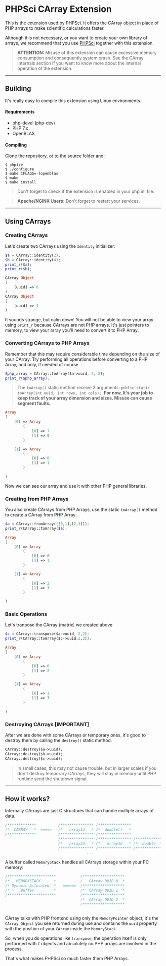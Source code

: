 # PHPSci CArray Extension

This is the extension used by [PHPSci](https://www.github.com/phpsci/phpsci). 
It offers the CArray object in place of PHP arrays to make scientific calculations faster.


Although it is not necessary, or you want to create your own library of arrays, we recommend that you use
[PHPSci](https://www.github.com/phpsci/phpsci) together with this extension.

> **ATTENTION:** Misuse of this extension can cause excessive memory consumption and consequently system crash. See the CArray internals section if you want to know more about the internal operation of the extension.

---

## Building

It's really easy to compile this extension using Linux environments.

#### Requirements

- php-devel (php-dev)
- PHP 7.x
- OpenBLAS

#### Compiling

Clone the repository, `cd` to the source folder and:
```commandline
$ phpize
$ ./configure
$ make CFLAGS=-lopenblas
$ make
$ make install
```
> Don't forget to check if the extension is enabled in your php.ini file.

> **Apache/NGINX Users:** Don't forget to restart your services.

---

## Using CArrays

### Creating CArrays

Let's create two CArrays using the `Identity` initializer:

```php
$a = CArray::identity(2);
$b = CArray::identity(4);
print_r($a);
print_r($b);
```
```php
CArray Object
(
    [uuid] => 0
)
CArray Object
(
    [uuid] => 1
)
```
It sounds strange, but calm down! You will not be able to view your array using
`print_r` because CArrays are not PHP arrays. It's just pointers to memory, to view 
your array you'll need to convert it to PHP Array:

### Converting CArrays to PHP Arrays

Remember that this may require considerable time depending on the size of your CArray. Try performing all operations 
before converting to a PHP Array, and only, if needed of course.

```php
$php_array = CArray::toArray($a->uuid, 2, 2);
print_r($php_array);
```
> The `toArray()` static method receive 3 arguments: `public static toArray(int uuid, int rows, int cols);`. **For now, It's your
job to keep track of your array dimension and sizes. Misuse can cause segment faults.**

```php
Array
(
    [0] => Array
        (
            [0] => 1
            [1] => 0
        )

    [1] => Array
        (
            [0] => 0
            [1] => 1
        )

)
```
Now we can see our array and use it with other PHP general libraries.

### Creating from PHP Arrays

You also create CArrays from PHP Arrays, use the static `toArray()` method
to create a CArray from PHP Array:

```php
$a = CArray::fromArray([[0,1],[2,3]]);
print_r(CArray::toArray($a);
```
```php
Array
(
    [0] => Array
        (
            [0] => 0
            [1] => 1
        )

    [1] => Array
        (
            [0] => 2
            [1] => 3
        )

)
```
### Basic Operations

Let's tranpose the CArray (matrix) we created above:

```php
$c = CArray::transpose($a->uuid, 2,2);
print_r(CArray::toArray($c->uuid,2,2));
```
```php
Array
(
    [0] => Array
        (
            [0] => 0
            [1] => 2
        )

    [1] => Array
        (
            [0] => 1
            [1] => 3
        )

)
```

### Destroying CArrays [IMPORTANT]
After we are done with some CArrays or temporary ones, it's good to
destroy them by calling the `destroy()` static method.

```php
CArray::destroy($a->uuid);
CArray::destroy($b->uuid);
CArray::destroy($c->uuid);
```

> In small cases, this may not cause trouble, but in larger scales if you
don't destroy temporary CArrays, they will stay in memory until PHP runtime 
send the shutdown signal.

---

## How it works?
Internally CArrays are just C structures that can handle multiple arrays of
data.

```C                    
/*************          /*************** /***************
/*  CARRAY   *  ====>   /*   array1d   * /*  double[]   *
/*************          /*************** /***************
                        /*************** /*************** /************
                        /*   array2d   * /*   array1d   * /*  double  *
                        /*************** /*************** /************
                                     ...      
```
A buffer called `MemoryStack` handles all CArrays storage within your PC memory:
```php
/**********************           /*******************
/*   MEMORYSTACK      *           /   CArray UUID 0  *
/* Dynamic Allocated  *   =====>  /*******************
/*     Buffer         *           /*  CArray UUID 1  *
/**********************           /*******************
                                  /*  CArray UUID 2  *
                                  /*******************
                                                   ...
```
CArray talks with PHP frontend using only the `MemoryPointer` object, it's the
`CArray Object` you see returned during use and contains the `uuid` property with
the position of your `CArray` inside the `MemoryStack`

So, when you do operations like `transpose`, the operation itself is only performed
with `C` objects and absolutely no PHP arrays are involved in the process.

That's what makes PHPSci so much faster them PHP Arrays.
    